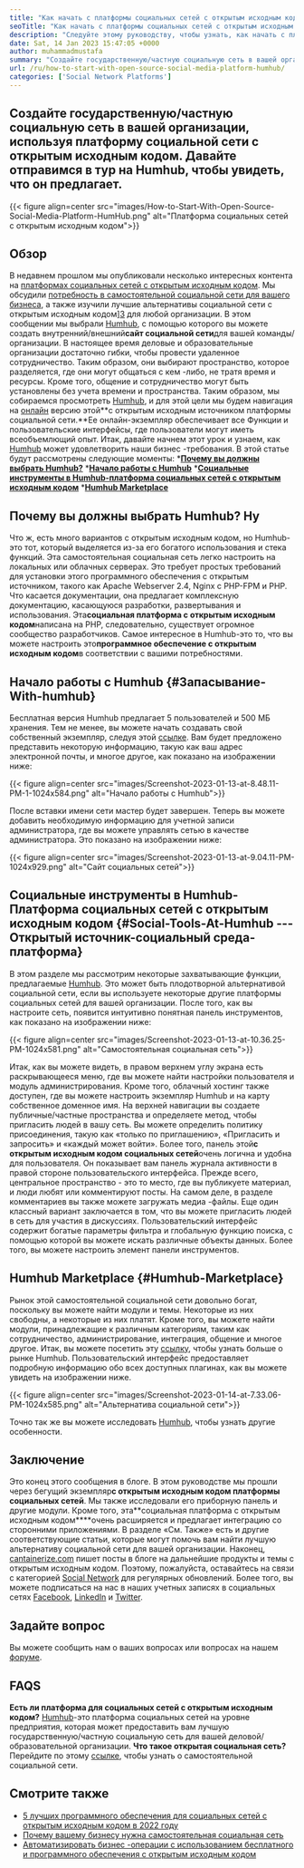 ```yaml
---
title: "Как начать с платформы социальных сетей с открытым исходным кодом | Humhub" 
seoTitle: "Как начать с платформы социальных сетей с открытым исходным кодом | Humhub" 
description: "Следуйте этому руководству, чтобы узнать, как начать с платформы социальных сетей с открытым исходным кодом. Он предлагает богатую панель мониторинга вместе со многими функциями на уровне предприятия." 
date: Sat, 14 Jan 2023 15:47:05 +0000
author: muhammadmustafa
summary: "Создайте государственную/частную социальную сеть в вашей организации, используя платформу социальной сети с открытым исходным кодом. Давайте отправимся в тур на Humhub, чтобы увидеть, что он предлагает." 
url: /ru/how-to-start-with-open-source-social-media-platform-humhub/
categories: ['Social Network Platforms']
---
```


## Создайте государственную/частную социальную сеть в вашей организации, используя платформу социальной сети с открытым исходным кодом. Давайте отправимся в тур на Humhub, чтобы увидеть, что он предлагает.

{{< figure align=center src="images/How-to-Start-With-Open-Source-Social-Media-Platform-HumHub.png" alt="Платформа социальных сетей с открытым исходным кодом">}}


## Обзор
В недавнем прошлом мы опубликовали несколько интересных контента на [платформах социальных сетей с открытым исходным кодом][1]. Мы обсудили [потребность в самостоятельной социальной сети для вашего бизнеса][2], а также изучили лучшие альтернативы социальной сети с открытым исходным кодом][3] для любой организации. В этом сообщении мы выбрали [Humhub][4], с помощью которого вы можете создать внутренний/внешний**сайт социальной сети**для вашей команды/организации. В настоящее время деловые и образовательные организации достаточно гибки, чтобы провести удаленное сотрудничество. Таким образом, они выбирают пространство, которое разделяется, где они могут общаться с кем -либо, не тратя время и ресурсы. Кроме того, общение и сотрудничество могут быть установлены без учета времени и пространства.
Таким образом, мы собираемся просмотреть [Humhub][4], и для этой цели мы будем навигация на [онлайн][5] версию этой**с открытым исходным источником платформы социальной сети.**Ее онлайн-экземпляр обеспечивает все Функции и пользовательские интерфейсы, где пользователи могут иметь всеобъемлющий опыт. Итак, давайте начнем этот урок и узнаем, как [Humhub][4] может удовлетворить наши бизнес -требования.
В этой статье будут рассмотрены следующие моменты:
***[Почему вы должны выбрать Humhub?][6]**
***[Начало работы с Humhub][7]**
***[Социальные инструменты в Humhub-платформа социальных сетей с открытым исходным кодом][8]**
***[Humhub Marketplace][9]**

## Почему вы должны выбрать Humhub? Ну
Что ж, есть много вариантов с открытым исходным кодом, но Humhub-это тот, который выделяется из-за его богатого использования и стека функций. Эта самостоятельная социальная сеть легко настроить на локальных или облачных серверах. Это требует простых требований для установки этого программного обеспечения с открытым источником, такого как Apache Webserver 2.4, Nginx с PHP-FPM и PHP. Что касается документации, она предлагает комплексную документацию, касающуюся разработки, развертывания и использования.
Эта**социальная платформа с открытым исходным кодом**написана на PHP, следовательно, существует огромное сообщество разработчиков. Самое интересное в Humhub-это то, что вы можете настроить это**программное обеспечение с открытым исходным кодом**в соответствии с вашими потребностями.

## Начало работы с Humhub {#Запасывание-With-humhub}
Бесплатная версия Humhub предлагает 5 пользователей и 500 МБ хранения. Тем не менее, вы можете начать создавать свой собственный экземпляр, следуя этой [ссылке][5]. Вам будет предложено представить некоторую информацию, такую ​​как ваш адрес электронной почты, и многое другое, как показано на изображении ниже:

{{< figure align=center src="images/Screenshot-2023-01-13-at-8.48.11-PM-1-1024x584.png" alt="Начало работы с Humhub">}}

После вставки имени сети мастер будет завершен. Теперь вы можете добавить необходимую информацию для учетной записи администратора, где вы можете управлять сетью в качестве администратора. Это показано на изображении ниже:

{{< figure align=center src="images/Screenshot-2023-01-13-at-9.04.11-PM-1024x929.png" alt="Сайт социальных сетей">}}


## Социальные инструменты в Humhub-Платформа социальных сетей с открытым исходным кодом {#Social-Tools-At-Humhub --- Открытый источник-социальный среда-платформа}
В этом разделе мы рассмотрим некоторые захватывающие функции, предлагаемые [Humhub][4]. Это может быть плодотворной альтернативой социальной сети, если вы используете некоторые другие платформы социальных сетей для вашей организации.
После того, как вы настроите сеть, появится интуитивно понятная панель инструментов, как показано на изображении ниже:

{{< figure align=center src="images/Screenshot-2023-01-13-at-10.36.25-PM-1024x581.png" alt="Самостоятельная социальная сеть">}}

Итак, как вы можете видеть, в правом верхнем углу экрана есть раскрывающееся меню, где вы можете найти настройки пользователя и модуль администрирования. Кроме того, облачный хостинг также доступен, где вы можете настроить экземпляр Humhub и на карту собственное доменное имя. На верхней навигации вы создаете публичные/частные пространства и определяете метод, чтобы пригласить людей в вашу сеть. Вы можете определить политику присоединения, такую ​​как «только по приглашению», «Пригласить и запросить» и «каждый может войти».
Более того, панель этой**с открытым исходным кодом социальных сетей**очень логична и удобна для пользователя. Он показывает вам панель журнала активности в правой стороне пользовательского интерфейса. Прежде всего, центральное пространство - это то место, где вы публикуете материал, и люди любят или комментируют посты. На самом деле, в разделе комментариев вы также можете загружать медиа -файлы. Еще один классный вариант заключается в том, что вы можете пригласить людей в сеть для участия в дискуссиях. Пользовательский интерфейс содержит богатые параметры фильтра и глобальную функцию поиска, с помощью которой вы можете искать различные объекты данных. Более того, вы можете настроить элемент панели инструментов.

## Humhub Marketplace {#Humhub-Marketplace}
Рынок этой самостоятельной социальной сети довольно богат, поскольку вы можете найти модули и темы. Некоторые из них свободны, а некоторые из них платят. Кроме того, вы можете найти модули, принадлежащие к различным категориям, таким как сотрудничество, администрирование, интеграция, общение и многое другое. Итак, вы можете посетить эту [ссылку][10], чтобы узнать больше о рынке Humhub.
Пользовательский интерфейс предоставляет подробную информацию обо всех доступных плагинах, как вы можете увидеть на изображении ниже.

{{< figure align=center src="images/Screenshot-2023-01-14-at-7.33.06-PM-1024x585.png" alt="Альтернатива социальной сети">}}

Точно так же вы можете исследовать [Humhub][4], чтобы узнать другие особенности.

## Заключение
Это конец этого сообщения в блоге. В этом руководстве мы прошли через бегущий экземпляр**с открытым исходным кодом платформы социальных сетей**. Мы также исследовали его приборную панель и другие модули. Кроме того, эта**социальная платформа с открытым исходным кодом****очень расширяется и предлагает интеграцию со сторонними приложениями. В разделе «См. Также» есть и другие соответствующие статьи, которые могут помочь вам найти лучшую альтернативу социальной сети для вашей организации.
Наконец, [cantainerize.com][11] пишет посты в блоге на дальнейшие продукты и темы с открытым исходным кодом. Поэтому, пожалуйста, оставайтесь на связи с категорией [][12][Social Network][1] для регулярных обновлений. Более того, вы можете подписаться на нас в наших учетных записях в социальных сетях [Facebook][13], [LinkedIn][14] и [Twitter][15].

## Задайте вопрос
Вы можете сообщить нам о ваших вопросах или вопросах на нашем [форуме][16].

## FAQS
**Есть ли платформа для социальных сетей с открытым исходным кодом?**
[Humhub][4]-это платформа социальных сетей на уровне предприятия, которая может предоставить вам лучшую государственную/частную социальную сеть для вашей деловой/образовательной организации.
**Что такое открытая социальная сеть?**
Перейдите по этому [ссылке][6], чтобы узнать о самостоятельной социальной сети.

## Смотрите также
  * [5 лучших программного обеспечения для социальных сетей с открытым исходным кодом в 2022 году][3]
  * [Почему вашему бизнесу нужна самостоятельная социальная сеть][17]
  * [Автоматизировать бизнес -операции с использованием бесплатного и программного обеспечения с открытым исходным кодом][18]

  
[1]: https://products.containerize.com/social-network-platforms/
[2]: https://blog.containerize.com/social-network-platforms/why-your-business-needs-a-self-hosted-social-network/
[3]: https://blog.containerize.com/social-network-platforms/top-5-open-source-social-networking-software-in-2022/
[4]: https://products.containerize.com/social-network-platforms/humhub/
[5]: https://saas.humhub.com/en/create
[6]: #Why-should-you-opt-for-HumHub
[7]: #Getting-started-with-HumHub
[8]: #Social-tools-at-HumHub---Open-Source-Social-Media-Platform
[9]: #HumHub-marketplace
[10]: https://marketplace.humhub.com/
[11]: https://www.containerize.com/
[12]: https://products.containerize.com/marketing-automation/
[13]: https://web.facebook.com/containerize
[14]: https://www.linkedin.com/company/containerize/
[15]: https://twitter.com/containerize_co
[16]: https://forum.containerize.com/
[17]: //blog.containerize.com/2021/10/07/why-your-business-needs-a-self-hosted-social-network/
[18]: https://blog.containerize.com/blogging/automate-business-operations-using-open-source-software/
